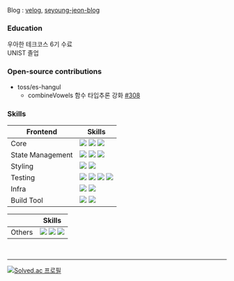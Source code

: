 <!--
**skiende74/skiende74** is a ✨ _special_ ✨ repository because its `README.md` (this file) appears on your GitHub profile.

Here are some ideas to get you started:

- 🔭 I’m currently working on ...
- 🌱 I’m currently learning ...
- 👯 I’m looking to collaborate on ...
- 🤔 I’m looking for help with ...
- 💬 Ask me about ...
- 📫 How to reach me: ...
- 😄 Pronouns: ...
- ⚡ Fun fact: ...
-->


Blog : [velog](https://velog.io/@skiende74/posts), [seyoung-jeon-blog](https://seyoung-jeon.site)


### Education
<p>
우아한 테크코스 6기 수료 <br/>
UNIST 졸업
</p>

### Open-source contributions
- toss/es-hangul
  - combineVowels 함수 타입추론 강화 [#308](https://github.com/toss/es-hangul/pull/308)


### Skills
| Frontend | Skills |
|---|---|
| Core | <img src="https://img.shields.io/badge/React-skyblue"/> <img src="https://img.shields.io/badge/Next-black"/> <img src="https://img.shields.io/badge/TypeScript-blue"/>|
| State Management |  <img src="https://img.shields.io/badge/Tanstack Query-yellow"/> <img src="https://img.shields.io/badge/Zustand-brown"/> <img src="https://img.shields.io/badge/Recoil-lightblue"/>|
| Styling | <img src="https://img.shields.io/badge/Emotion-d26bc2"> <img src="https://img.shields.io/badge/TailwindCSS-skyblue">|
| Testing | <img src="https://img.shields.io/badge/jest-C21325"> <img src="https://img.shields.io/badge/Storybook-FF4785"> <img src="https://img.shields.io/badge/React Testing Library-FF2222"> <img src="https://img.shields.io/badge/MSW-orange"> |
| Infra | <img src="https://img.shields.io/badge/Github Actions-black"> <img src="https://img.shields.io/badge/AWS-white">|
| Build Tool |  <img src="https://img.shields.io/badge/Webpack-2088FF"> <img src="https://img.shields.io/badge/Vite-blue"> |

| | Skills|
|---|---|
| Others | <img src="https://img.shields.io/badge/Spring Boot-green"> <img src="https://img.shields.io/badge/Java-red"> <img src="https://img.shields.io/badge/Python-3776AB">   |

<br/>

---

[![Solved.ac
프로필](http://mazassumnida.wtf/api/v2/generate_badge?boj=tempba01)](https://solved.ac/tempba01)

